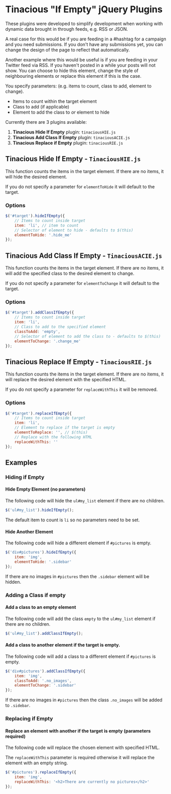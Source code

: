 # Tinacious "If Empty" jQuery Plugins

These plugins were developed to simplify development when working with dynamic data brought in through feeds, e.g. RSS or JSON.

A real case for this would be if you are feeding in a #hashtag for a campaign and you need submissions. If you don't have any submissions yet, you can change the design of the page to reflect that automatically.

Another example where this would be useful is if you are feeding in your Twitter feed via RSS. If you haven't posted in a while your posts will not show. You can choose to hide this element, change the style of neighbouring elements or replace this element if this is the case.

You specify parameters: (e.g. items to count, class to add, element to change).
- Items to count within the target element
- Class to add (if applicable)
- Element to add the class to *or* element to hide

Currently there are 3 plugins available:

1. **Tinacious Hide If Empty** plugin: `tinaciousHIE.js`
2. **Tinacious Add Class If Empty** plugin: `tinaciousACIE.js`
3. **Tinacious Replace if Empty** plugin: `tinaciousRIE.js`

## Tinacious Hide If Empty - `TinaciousHIE.js`

This function counts the items in the target element. If there are no items, it will hide the desired element.

If you do not specify a parameter for `elementToHide` it will default to the target.

### Options
```js
$('#target').hideIfEmpty({
	// Items to count inside target
	item: 'li', // item to count
	// Selector of element to hide - defaults to $(this)
	elementToHide: '.hide_me'
});
```

## Tinacious Add Class If Empty - `TinaciousACIE.js`

This function counts the items in the target element. If there are no items, it will add the specified class to the desired element to change.

If you do not specify a parameter for `elementToChange` it will default to the target.

### Options
```js
$('#target').addClassIfEmpty({
	// Items to count inside target
	item: 'li',
	// Class to add to the specified element
	classToAdd: 'empty',
	// Selector of element to add the class to - defaults to $(this)
	elementToChange: '.change_me'
});
```

## Tinacious Replace If Empty - `TinaciousRIE.js`

This function counts the items in the target element. If there are no items, it will replace the desired element with the specified HTML.

If you do not specify a parameter for `replaceWithThis` it will be removed.

### Options
```js
$('#target').replaceIfEmpty({
	// Items to count inside target
	item: 'li',
	// Element to replace if the target is empty
	elementToReplace: '', // $(this)
	// Replace with the following HTML
	replaceWithThis: ''
});
```

## Examples
### Hiding if Empty
#### Hide Empty Element (no parameters)
The following code will hide the `ul#my_list` element if there are no children.

```js
$('ul#my_list').hideIfEmpty();
```
The default item to count is `li` so no parameters need to be set.

#### Hide Another Element
The following code will hide a different element if `#pictures` is empty.

```js
$('div#pictures').hideIfEmpty({
	item: 'img',
	elementToHide: '.sidebar'
});
```

If there are no images in `#pictures` then the `.sidebar` element will be hidden.

### Adding a Class if empty
#### Add a class to an empty element
The following code will add the class `empty` to the `ul#my_list` element if there are no children.

```js
$('ul#my_list').addClassIfEmpty();
```

#### Add a class to another element if the target is empty.
The following code will add a class to a different element if `#pictures` is empty.

```js
$('div#pictures').addClassIfEmpty({
	item: 'img',
	classToAdd: '.no_images',
	elementToChange: '.sidebar'
});
```

If there are no images in `#pictures` then the class `.no_images` will be added to `.sidebar`.

### Replacing if Empty
#### Replace an element with another if the target is empty (parameters required)
The following code will replace the chosen element with specified HTML.

The `replaceWithThis` parameter is required otherwise it will replace the element with an empty string.

```js
$('#pictures').replaceIfEmpty({
	item: 'img',
	replaceWithThis: '<h2>There are currently no pictures</h2>'
});
```